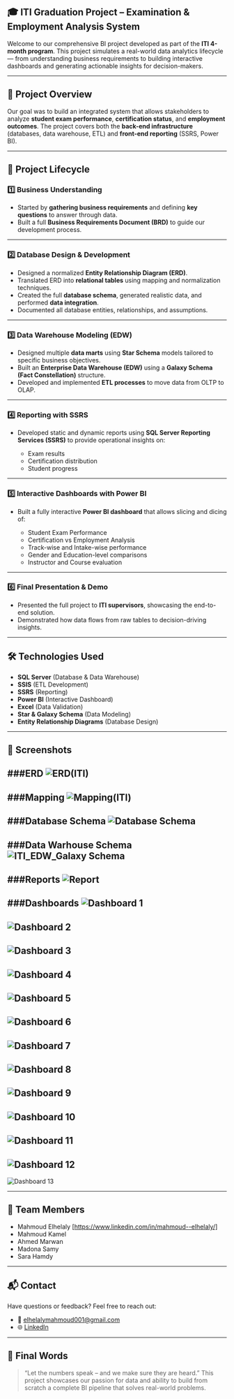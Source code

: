 ## 🎓 ITI Graduation Project – Examination & Employment Analysis System

Welcome to our comprehensive BI project developed as part of the **ITI 4-month program**. This project simulates a real-world data analytics lifecycle — from understanding business requirements to building interactive dashboards and generating actionable insights for decision-makers.

---

## 📌 Project Overview

Our goal was to build an integrated system that allows stakeholders to analyze **student exam performance**, **certification status**, and **employment outcomes**. The project covers both the **back-end infrastructure** (databases, data warehouse, ETL) and **front-end reporting** (SSRS, Power BI).

---

## 🚀 Project Lifecycle

### 1️⃣ Business Understanding

* Started by **gathering business requirements** and defining **key questions** to answer through data.
* Built a full **Business Requirements Document (BRD)** to guide our development process.

---

### 2️⃣ Database Design & Development

* Designed a normalized **Entity Relationship Diagram (ERD)**.
* Translated ERD into **relational tables** using mapping and normalization techniques.
* Created the full **database schema**, generated realistic data, and performed **data integration**.
* Documented all database entities, relationships, and assumptions.

---

### 3️⃣ Data Warehouse Modeling (EDW)

* Designed multiple **data marts** using **Star Schema** models tailored to specific business objectives.
* Built an **Enterprise Data Warehouse (EDW)** using a **Galaxy Schema (Fact Constellation)** structure.
* Developed and implemented **ETL processes** to move data from OLTP to OLAP.

---

### 4️⃣ Reporting with SSRS

* Developed static and dynamic reports using **SQL Server Reporting Services (SSRS)** to provide operational insights on:

  * Exam results
  * Certification distribution
  * Student progress

---

### 5️⃣ Interactive Dashboards with Power BI

* Built a fully interactive **Power BI dashboard** that allows slicing and dicing of:

  * Student Exam Performance
  * Certification vs Employment Analysis
  * Track-wise and Intake-wise performance
  * Gender and Education-level comparisons
  * Instructor and Course evaluation

---

### 6️⃣ Final Presentation & Demo

* Presented the full project to **ITI supervisors**, showcasing the end-to-end solution.
* Demonstrated how data flows from raw tables to decision-driving insights.

---

## 🛠️ Technologies Used

* **SQL Server** (Database & Data Warehouse)
* **SSIS** (ETL Development)
* **SSRS** (Reporting)
* **Power BI** (Interactive Dashboard)
* **Excel** (Data Validation)
* **Star & Galaxy Schema** (Data Modeling)
* **Entity Relationship Diagrams** (Database Design)

---

## 📸 Screenshots

###ERD
![ERD(ITI)](https://github.com/user-attachments/assets/be78e3f9-3877-4421-a679-5908bd4753da)
---
###Mapping
![Mapping(ITI)](https://github.com/user-attachments/assets/13f3c677-a920-4fe4-ba55-0069a62c033d)
---
###Database Schema
![Database Schema](https://github.com/user-attachments/assets/970b11c6-022b-4c62-a01b-2705f105fe0d)
---
###Data Warhouse Schema
![ITI_EDW_Galaxy Schema](https://github.com/user-attachments/assets/4673507d-30b6-4bf0-a9d2-fc9a4909b43b)
---
###Reports
![Report](https://github.com/user-attachments/assets/ef3295ee-502c-477c-bd44-0cc9ca533307)
---
###Dashboards
![Dashboard 1](https://github.com/user-attachments/assets/236e7772-d3cb-4e9c-9ff2-1cfd9803bb2a)
---
![Dashboard 2](https://github.com/user-attachments/assets/2475a126-3534-4b9b-93a9-104739de8f29)
---
![Dashboard 3](https://github.com/user-attachments/assets/0772e0e7-0ec5-47df-8234-3553c5130227)
---
![Dashboard 4](https://github.com/user-attachments/assets/39f03a3b-8faa-45cb-9944-74731d284b1e)
---
![Dashboard 5](https://github.com/user-attachments/assets/869c4ff8-ef16-43df-9098-07ee049543a8)
---
![Dashboard 6](https://github.com/user-attachments/assets/3e4129bb-8e97-4445-8b17-5bfcaf6a46e2)
---
![Dashboard 7](https://github.com/user-attachments/assets/dfe7abb7-c4ef-4819-b78d-a859dceba24f)
---
![Dashboard 8](https://github.com/user-attachments/assets/a973920f-619f-4cb2-b771-ea68c1c1f0f0)
---
![Dashboard 9](https://github.com/user-attachments/assets/5095eed6-b089-457d-b541-95d5ee5e1e47)
---
![Dashboard 10](https://github.com/user-attachments/assets/067ebb6e-0d50-4212-88fa-2c03e685e1eb)
---
![Dashboard 11](https://github.com/user-attachments/assets/1037f60e-d4fe-4ce9-8df2-ac0e74e27847)
---
![Dashboard 12](https://github.com/user-attachments/assets/c5f5f593-7b3b-4a33-8c5c-5583cf496863)
---
![Dashboard 13](https://github.com/user-attachments/assets/218b6557-c9c3-4198-b7b6-54d5b17969d1)

---

## 🤝 Team Members

* Mahmoud Elhelaly [https://www.linkedin.com/in/mahmoud--elhelaly/]
* Mahmoud Kamel
* Ahmed Marwan
* Madona Samy
* Sara Hamdy
---

## 📬 Contact

Have questions or feedback? Feel free to reach out:

* 📧 [elhelalymahmoud001@gmail.com](mailto:elhelalymahmoud001@gmail.com)
* 🌐 [LinkedIn](https://www.linkedin.com/in/mahmoud--elhelaly/)

---

## 🏁 Final Words

> “Let the numbers speak – and we make sure they are heard.”
> This project showcases our passion for data and ability to build from scratch a complete BI pipeline that solves real-world problems.
